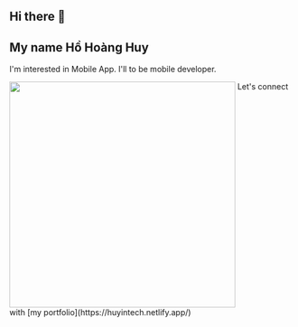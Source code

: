 ## Hi there 👋
## My name Hồ Hoàng Huy
I'm interested in Mobile App. I'll to be mobile developer.

<img align="top" width="400" src="img_mobile_dev.gif">
Let's connect with [my portfolio](https://huyintech.netlify.app/)

<!--
**hohoanghuy13/hohoanghuy13** is a ✨ _special_ ✨ repository because its `README.md` (this file) appears on your GitHub profile.

Here are some ideas to get you started:

- 🔭 I’m currently working on ...
- 🌱 I’m currently learning ...
- 👯 I’m looking to collaborate on ...
- 🤔 I’m looking for help with ...
- 💬 Ask me about ...
- 📫 How to reach me: ...
- 😄 Pronouns: ...
- ⚡ Fun fact: ...
-->

